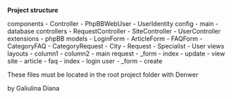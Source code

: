 **Project structure**

components
    - Controller
    - PhpBBWebUser
    - UserIdentity
config
    - main
    - database
controllers
    - RequestController
    - SiteController
    - UserController
extensions
    - phpBB
models
    - LoginForm
    - ArticleForm
    - FAQForm
    - CategoryFAQ
    - CategoryRequest
    - City
    - Request
    - Specialist
    - User
views
    layouts
        - column1
        - column2
        - main
    request
        - _form
        - index
        - update
        - view
    site
        - article
        - faq
        - index
        - login
    user
        - _form
        - create

These files must be located in the root project folder with Denwer

by Galiulina Diana